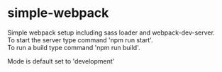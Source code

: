 # simple-webpack
  
Simple webpack setup including sass loader and webpack-dev-server.  
To start the server type command 'npm run start'.  
To run a build type command 'npm run build'.  

Mode is default set to 'development'